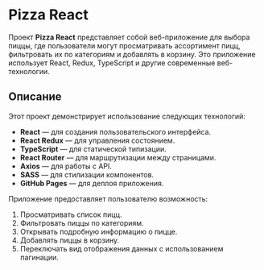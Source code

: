 # Pizza React

Проект **Pizza React** представляет собой веб-приложение для выбора пиццы, где пользователи могут просматривать ассортимент пицц, фильтровать их по категориям и добавлять в корзину. Это приложение использует React, Redux, TypeScript и другие современные веб-технологии.

## Описание

Этот проект демонстрирует использование следующих технологий:

- **React** — для создания пользовательского интерфейса.
- **React Redux** — для управления состоянием.
- **TypeScript** — для статической типизации.
- **React Router** — для маршрутизации между страницами.
- **Axios** — для работы с API.
- **SASS** — для стилизации компонентов.
- **GitHub Pages** — для деплоя приложения.

Приложение предоставляет пользователю возможность:

1. Просматривать список пицц.
2. Фильтровать пиццы по категориям.
3. Открывать подробную информацию о пицце.
4. Добавлять пиццы в корзину.
5. Переключать вид отображения данных с использованием пагинации.
